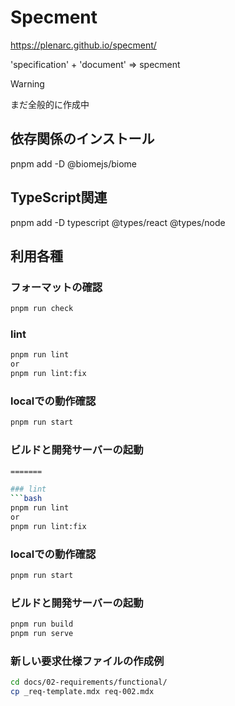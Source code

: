# Specment
https://plenarc.github.io/specment/

'specification' + 'document' => specment

> [!WARNING]
> まだ全般的に作成中

## 依存関係のインストール
pnpm add -D @biomejs/biome

## TypeScript関連
pnpm add -D typescript @types/react @types/node

## 利用各種
### フォーマットの確認
```bash
pnpm run check
```

### lint
```bash
pnpm run lint
or
pnpm run lint:fix
```

### localでの動作確認
```bash
pnpm run start
```

### ビルドと開発サーバーの起動
```bash
=======

### lint
```bash
pnpm run lint
or
pnpm run lint:fix
```

### localでの動作確認
```bash
pnpm run start
```

### ビルドと開発サーバーの起動
```bash
pnpm run build
pnpm run serve
```

### 新しい要求仕様ファイルの作成例
```bash
cd docs/02-requirements/functional/
cp _req-template.mdx req-002.mdx
```

